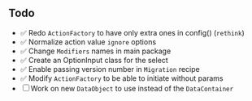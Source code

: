 ## Todo

- ✅ Redo `ActionFactory` to have only extra ones in config() (`rethink`)
- ✅ Normalize action value `ignore` options
- ✅ Change `Modifiers` names in main package
- ✅ Create an OptionInput class for the select
- ✅ Enable passing version number in `Migration` recipe
- ✅ Modify `ActionFactory` to be able to initiate without params
- ☐ Work on new `DataObject` to use instead of the `DataContainer`